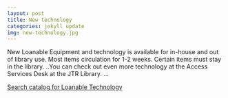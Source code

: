 ```yaml
---
layout: post
title: New technology
categories: jekyll update
img: new-technology.jpg
---
```

New Loanable Equipment and technology is available for in-house and out of library use. Most items circulation for 1-2 weeks. Certain items must stay in the library. 
..You can check out even more technology at the Access Services Desk at the JTR Library.
...

<a href="https://vufind.carli.illinois.edu/vf-dpu/Search/Home?lookfor=Loanable%20equipment%20and%20technology.&type=subject&start_over=1" class="btn btn-primary btn-lg">Search catalog for Loanable Technology</a>

